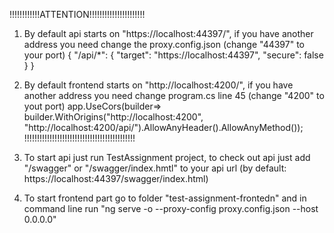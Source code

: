 !!!!!!!!!!!!ATTENTION!!!!!!!!!!!!!!!!!!!!!!
1. By default api starts on "https://localhost:44397/", if you have another address you need change the proxy.config.json
(change "44397" to your port)
   {
    "/api/*": {
        "target": "https://localhost:44397",
        "secure": false
    }
}
2. By default frontend starts on "http://localhost:4200/", if you have another address you need change program.cs line 45
(change "4200" to yout port)
app.UseCors(builder=> builder.WithOrigins("http://localhost:4200", "http://localhost:4200/api/").AllowAnyHeader().AllowAnyMethod());
!!!!!!!!!!!!!!!!!!!!!!!!!!!!!!!!!!!!!!!!!!!!

1. To start api just run TestAssignment project, to check out api just add "/swagger" or "/swagger/index.hmtl" to your api url
   (by default: https://localhost:44397/swagger/index.html)
2. To start frontend part go to folder "test-assignment-frontedn" and in command line run "ng serve -o --proxy-config proxy.config.json --host 0.0.0.0"
